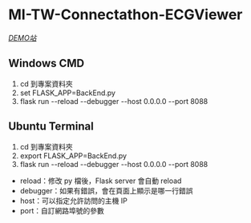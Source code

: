 # MI-TW-Connectathon-ECGViewer
[*DEMO站*](https://smallgrass0220.pythonanywhere.com/ecgviewer)

## Windows CMD
1. cd 到專案資料夾
2. set FLASK_APP=BackEnd.py
3. flask run --reload --debugger --host 0.0.0.0 --port 8088

## Ubuntu Terminal
1. cd 到專案資料夾
2. export FLASK_APP=BackEnd.py
3. flask run --reload --debugger --host 0.0.0.0 --port 8088

- reload：修改 py 檔後，Flask server 會自動 reload
- debugger：如果有錯誤，會在頁面上顯示是哪一行錯誤
- host：可以指定允許訪問的主機 IP
- port：自訂網路埠號的參數
